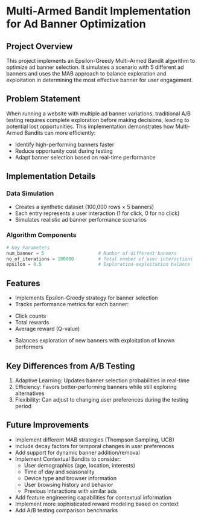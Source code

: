 # Multi-Armed Bandit Implementation for Ad Banner Optimization

## Project Overview
This project implements an Epsilon-Greedy Multi-Armed Bandit algorithm to optimize ad banner selection. It simulates a scenario with 5 different ad banners and uses the MAB approach to balance exploration and exploitation in determining the most effective banner for user engagement.

## Problem Statement
When running a website with multiple ad banner variations, traditional A/B testing requires complete exploration before making decisions, leading to potential lost opportunities. This implementation demonstrates how Multi-Armed Bandits can more efficiently:
- Identify high-performing banners faster
- Reduce opportunity cost during testing
- Adapt banner selection based on real-time performance

## Implementation Details

### Data Simulation
- Creates a synthetic dataset (100,000 rows × 5 banners)
- Each entry represents a user interaction (1 for click, 0 for no click)
- Simulates realistic ad banner performance scenarios

### Algorithm Components
```python
# Key Parameters
num_banner = 5                    # Number of different banners
no_of_iterations = 100000         # Total number of user interactions
epsilon = 0.5                     # Exploration-exploitation balance
```

## Features

- Implements Epsilon-Greedy strategy for banner selection
- Tracks performance metrics for each banner:

* Click counts
* Total rewards
* Average reward (Q-value)

- Balances exploration of new banners with exploitation of known performers

## Key Differences from A/B Testing

1. Adaptive Learning: Updates banner selection probabilities in real-time
2. Efficiency: Favors better-performing banners while still exploring alternatives
3. Flexibility: Can adjust to changing user preferences during the testing period

## Future Improvements

- Implement different MAB strategies (Thompson Sampling, UCB)
- Include decay factors for temporal changes in user preferences
- Add support for dynamic banner addition/removal
- Implement Contextual Bandits to consider:
  - User demographics (age, location, interests)
  - Time of day and seasonality
  - Device type and browser information
  - User browsing history and behavior
  - Previous interactions with similar ads
- Add feature engineering capabilities for contextual information
- Implement more sophisticated reward modeling based on context
- Add A/B testing comparison benchmarks


